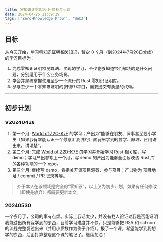 ```yaml
---
title: 零知识证明笔记-0-目标与计划
date: 2024-04-26 11:39:19
tags: ['Zero-Knowledge Proof', 'Web3']
---
```


## 目标

从今天开始，学习零知识证明相关知识，暂定 3 个月（到2024年7月26日完成）的学习目标为：

1. 完成零知识证明常见算法、实现的学习，至少能够知道它们解决的是什么问题，分别适用于什么业务场景。
2. 学会并熟练掌握使用至少一个流行的 Rust 零知识证明库。
3. 参与至少一个零知识证明的(开源?)项目，需要提交有质量的代码。

------------

## 初步计划

### V20240426

1. 第一个月: [World of Z2O-K7E](https://learn.z2o-k7e.world) 的学习；产出为“能够在朋友、同事甚至是小学生（如果我有幸能认识一个愿意听我讲的）面前把学到的哲学、原理、应用讲出来，讲清楚”。
2. 第二个月: 完成 [World of Z2O-K7E](https://learn.z2o-k7e.world) 的学习并开始学习 Rust 相关库，写 demo；学习产出参考上一个月，写 demo 的产出为能够全面反映该 Rust 库的各种功能的一个 repo。
3. 第三个月: 继续写 demo，看相关开源项目源码，参与项目；产出物为 项目地址 / commit / PR 记录等等。

> 介于本人在该领域是完全的“零知识”，以上仅为初步计划，如果有任何修改（即使是放弃）都需要更新本文。

### 20240530

一个多月了，公司的事有点烦。实际上我话太少，并没有找人验证过我是否能证明我能讲出所有我学到的东西，目前学习进度并不快，只是能够把 RSA 和 schnorr 的流程完整复述出来（并用小质数作为例子介绍）。报了一个课，希望能学到我想学的东西，后面打算整理这个课的笔记了。继续加油！